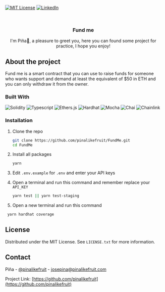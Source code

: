 <a name="readme-top"></a>

[![MIT License][license-shield]][license-url]
[![LinkedIn][linkedin-shield]][linkedin-url]


<br />
<div align="center">

  <h3 align="center">Fund me</h3>

  <p align="center">
    I'm Piña🍍, a pleasure to greet you, here you can found some project for practice, I hope you enjoy!
  </p>
</div>

## About the project 

Fund me is a smart contract that you can use to raise funds for someone who wants support and demand at least the equivalent of $50 in ETH and you can only withdraw it from the owner.


### Built With

 <p align="left">
 <img src="https://img.shields.io/badge/Solidity-%23363636.svg?style=for-the-badge&logo=solidity&logoColor=white" alt="Solidity">
 <img src="https://img.shields.io/badge/typescript%20-%23007ACC.svg?&style=for-the-badge&logo=typescript&logoColor=white" alt="Typescript"/>
 <img src="https://img.shields.io/badge/Ethers.js-7A98FB?style=for-the-badge&logo=Ethers.js&logoColor=white" alt="Ethers.js">
 <img src="https://img.shields.io/badge/Hardhat-fff04d?style=for-the-badge&logo=Hardhat&logoColor=white" alt="Hardhat">
 <img src="https://img.shields.io/badge/Mocha-8c6749?style=for-the-badge&logo=Mocha&logoColor=white" alt="Mocha">
 <img src="https://img.shields.io/badge/Chai-f6e8c9?style=for-the-badge&logo=Chai&logoColor=a40802" alt="Chai">
 <img src="https://img.shields.io/badge/Chainlink-65aef8?&style=for-the-badge&logo=Chainlink&logoColor=blue" alt="Chainlink"/>

</p>


### Installation

1. Clone the repo
   ```sh
   git clone https://github.com/pinalikefruit/FundMe.git
   cd FundMe
   ```
2. Install all packages
   ```sh
   yarn
   ```
3. Edit `.env.example` for `.env` and enter your API keys 

4. Open a terminal and run this command  and  remember replace your `API_KEY`
   ```sh
   yarn test || yarn test-staging
   ```

5. Open a new terminal and run this command
  ```sh
   yarn hardhat coverage
  ``` 






## License

Distributed under the MIT License. See `LICENSE.txt` for more information.



## Contact

Piña - [@pinalikefruit](https://twitter.com/pinalikefruit) - josepina@pinalikefruit.com

Project Link: [https://github.com/pinalikefruit](https://github.com/pinalikefruit)


[license-shield]: https://img.shields.io/github/license/othneildrew/Best-README-Template.svg?style=for-the-badge
[license-url]: https://github.com/othneildrew/Best-README-Template/blob/master/LICENSE.txt
[linkedin-shield]: https://img.shields.io/badge/-LinkedIn-black.svg?style=for-the-badge&logo=linkedin&colorB=555
[linkedin-url]: https://www.linkedin.com/in/pinalikefruit
